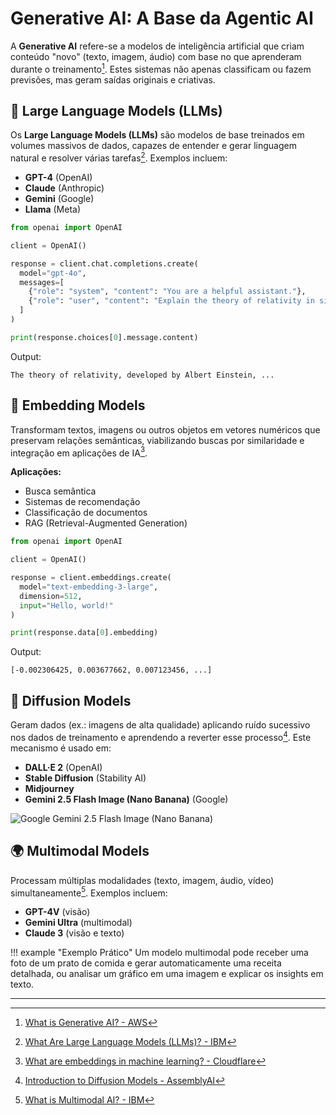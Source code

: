 # Generative AI: A Base da Agentic AI

A **Generative AI** refere-se a modelos de inteligência artificial que criam conteúdo "novo" (texto, imagem, áudio) com base no que aprenderam durante o treinamento[^1]. Estes sistemas não apenas classificam ou fazem previsões, mas geram saídas originais e criativas.

## 🧠 Large Language Models (LLMs)

Os **Large Language Models (LLMs)** são modelos de base treinados em volumes massivos de dados, capazes de entender e gerar linguagem natural e resolver várias tarefas[^2]. Exemplos incluem:

- **GPT-4** (OpenAI)
- **Claude** (Anthropic)
- **Gemini** (Google)
- **Llama** (Meta)

```python
from openai import OpenAI

client = OpenAI()

response = client.chat.completions.create(
  model="gpt-4o",
  messages=[
    {"role": "system", "content": "You are a helpful assistant."},
    {"role": "user", "content": "Explain the theory of relativity in simple terms."}
  ]
)

print(response.choices[0].message.content)
```

Output:

```
The theory of relativity, developed by Albert Einstein, ...
```

## 🎯 Embedding Models

Transformam textos, imagens ou outros objetos em vetores numéricos que preservam relações semânticas, viabilizando buscas por similaridade e integração em aplicações de IA[^3].

**Aplicações:**

- Busca semântica
- Sistemas de recomendação
- Classificação de documentos
- RAG (Retrieval-Augmented Generation)

```python
from openai import OpenAI

client = OpenAI()

response = client.embeddings.create(
  model="text-embedding-3-large",
  dimension=512,
  input="Hello, world!"
)

print(response.data[0].embedding)
```

Output:

```
[-0.002306425, 0.003677662, 0.007123456, ...]
```

## 🎨 Diffusion Models

Geram dados (ex.: imagens de alta qualidade) aplicando ruído sucessivo nos dados de treinamento e aprendendo a reverter esse processo[^4]. Este mecanismo é usado em:

- **DALL·E 2** (OpenAI)
- **Stable Diffusion** (Stability AI)
- **Midjourney**
- **Gemini 2.5 Flash Image (Nano Banana)** (Google)

![Google Gemini 2.5 Flash Image (Nano Banana)](https://www.gstatic.com/aistudio/welcome/v3/native_image_generation_hero.png)

## 🌍 Multimodal Models

Processam múltiplas modalidades (texto, imagem, áudio, vídeo) simultaneamente[^6]. Exemplos incluem:

- **GPT-4V** (visão)
- **Gemini Ultra** (multimodal)
- **Claude 3** (visão e texto)

!!! example "Exemplo Prático"
    Um modelo multimodal pode receber uma foto de um prato de comida e gerar automaticamente uma receita detalhada, ou analisar um gráfico em uma imagem e explicar os insights em texto.

---

[^1]: [What is Generative AI? - AWS](https://aws.amazon.com/what-is/generative-ai/)
[^2]: [What Are Large Language Models (LLMs)? - IBM](https://www.ibm.com/think/topics/large-language-models)
[^3]: [What are embeddings in machine learning? - Cloudflare](https://www.cloudflare.com/learning/ai/what-are-embeddings/)
[^4]: [Introduction to Diffusion Models - AssemblyAI](https://www.assemblyai.com/blog/diffusion-models-for-machine-learning-introduction)
[^6]: [What is Multimodal AI? - IBM](https://www.ibm.com/think/topics/multimodal-ai)